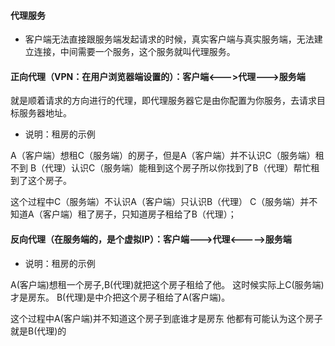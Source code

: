 #### 代理服务
-  客户端无法直接跟服务端发起请求的时候，真实客户端与真实服务端，无法建立连接，中间需要一个服务，这个服务就叫代理服务。

#### 正向代理（VPN：在用户浏览器端设置的）：客户端<--->代理--->服务端
就是顺着请求的方向进行的代理，即代理服务器它是由你配置为你服务，去请求目标服务器地址。
- 说明：租房的示例

A（客户端）想租C（服务端）的房子，但是A（客户端）并不认识C（服务端）租不到
B（代理）认识C（服务端）能租到这个房子所以你找到了B（代理）帮忙租到了这个房子。

这个过程中C（服务端）不认识A（客户端）只认识B（代理）
C（服务端）并不知道A（客户端）租了房子，只知道房子租给了B（代理）；

#### 反向代理（在服务端的，是个虚拟IP）：客户端--->代理<----->服务端

- 说明：租房的示例

A(客户端)想租一个房子,B(代理)就把这个房子租给了他。
这时候实际上C(服务端)才是房东。
B(代理)是中介把这个房子租给了A(客户端)。

这个过程中A(客户端)并不知道这个房子到底谁才是房东
他都有可能认为这个房子就是B(代理)的


